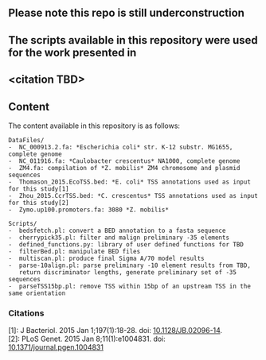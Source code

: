 ## Please note this repo is still underconstruction

## The scripts available in this repository were used for the work presented in
## \<citation TBD\>

## Content

The content available in this repository is as follows:

	DataFiles/
	-  NC_000913.2.fa: *Escherichia coli* str. K-12 substr. MG1655, complete genome	
	-  NC_011916.fa: *Caulobacter crescentus* NA1000, complete genome
	-  ZM4.fa: compilation of *Z. mobilis* ZM4 chromosome and plasmid sequences
	-  Thomason_2015.EcoTSS.bed: *E. coli* TSS annotations used as input for this study[1]
	-  Zhou_2015.CcrTSS.bed: *C. crescentus* TSS annotations used as input for this study[2]
	-  Zymo.up100.promoters.fa: 3080 *Z. mobilis*

	Scripts/
	-  bedsfetch.pl: convert a BED annotation to a fasta sequence
	-  cherrypick35.pl: filter and malign preliminary -35 elements
	-  defined_functions.py: library of user defined functions for TBD
	-  filterBed.pl: manipulate BED files
	-  multiscan.pl: produce final Sigma A/70 model results
	-  parse-10align.pl: parse preliminary -10 element results from TBD,
	   return discriminator lengths, generate preliminary set of -35 sequences
	-  parseTSS15bp.pl: remove TSS within 15bp of an upstream TSS in the same orientation





### Citations
[1]: J Bacteriol. 2015 Jan 1;197(1):18-28. doi: [10.1128/JB.02096-14](https://doi.org/10.1128/JB.02096-14).  
[2]: PLoS Genet. 2015 Jan 8;11(1):e1004831. doi: [10.1371/journal.pgen.1004831](https://doi.org/10.1371/journal.pgen.1004831)
